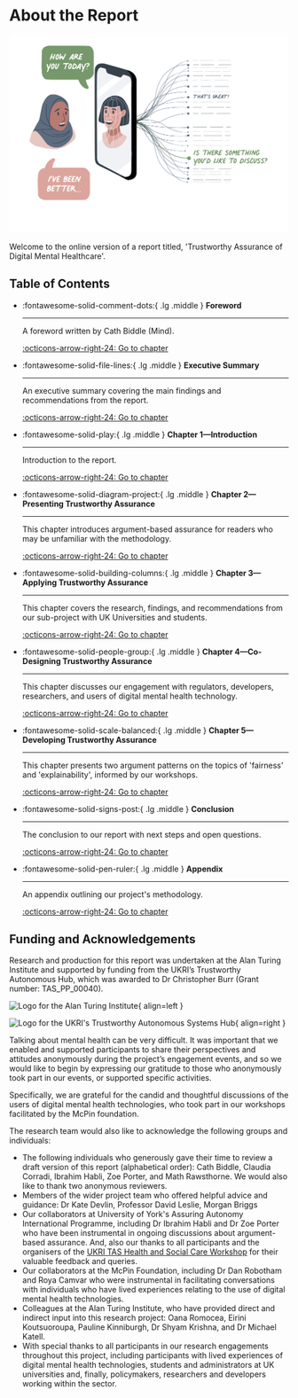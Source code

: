 # About the Report

![Illustration of female researcher sitting at desk](https://raw.githubusercontent.com/alan-turing-institute/trustworthy-assurance/main/docs/assets/images/about.png)

Welcome to the online version of a report titled, 'Trustworthy Assurance of Digital Mental Healthcare'.

## Table of Contents

<div class="grid cards" markdown>

-   :fontawesome-solid-comment-dots:{ .lg .middle } __Foreword__

    ---

    A foreword written by Cath Biddle (Mind).

    [:octicons-arrow-right-24: Go to chapter](foreword.md)

-   :fontawesome-solid-file-lines:{ .lg .middle } __Executive Summary__

    ---

    An executive summary covering the main findings and recommendations from the report.

    [:octicons-arrow-right-24: Go to chapter](executive-summary.md)

-   :fontawesome-solid-play:{ .lg .middle } __Chapter 1—Introduction__

    ---

    Introduction to the report.

    [:octicons-arrow-right-24: Go to chapter](chapter-1.md)
    
-   :fontawesome-solid-diagram-project:{ .lg .middle } __Chapter 2—Presenting Trustworthy Assurance__

    ---

    This chapter introduces argument-based assurance for readers who may be unfamiliar with the methodology.

    [:octicons-arrow-right-24: Go to chapter](chapter-2.md)

-   :fontawesome-solid-building-columns:{ .lg .middle } __Chapter 3—Applying Trustworthy Assurance__

    ---

    This chapter covers the research, findings, and recommendations from our sub-project with UK Universities and students.

    [:octicons-arrow-right-24: Go to chapter](chapter-3.md)

-   :fontawesome-solid-people-group:{ .lg .middle } __Chapter 4—Co-Designing Trustworthy Assurance__

    ---

    This chapter discusses our engagement with regulators, developers, researchers, and users of digital mental health technology.

    [:octicons-arrow-right-24: Go to chapter](chapter-4.md)

-   :fontawesome-solid-scale-balanced:{ .lg .middle } __Chapter 5—Developing Trustworthy Assurance__

    ---

    This chapter presents two argument patterns on the topics of 'fairness' and 'explainability', informed by our workshops.

    [:octicons-arrow-right-24: Go to chapter](chapter-4.md)

- :fontawesome-solid-signs-post:{ .lg .middle } __Conclusion__

    ---

    The conclusion to our report with next steps and open questions.

    [:octicons-arrow-right-24: Go to chapter](conclusion.md)

- :fontawesome-solid-pen-ruler:{ .lg .middle } __Appendix__

    ---

    An appendix outlining our project's methodology.

    [:octicons-arrow-right-24: Go to chapter](appendix.md)

<!-- - :fontawesome-solid-toolbox:{ .lg .middle } __Further Resources__

    ---

    Further resources on topics related to digital mental healthcare.

    [:octicons-arrow-right-24: Go to chapter](further-resources.md) -->

</div>

## Funding and Acknowledgements

Research and production for this report was undertaken at the Alan Turing Institute and supported by funding from the UKRI’s Trustworthy Autonomous Hub, which was awarded to Dr Christopher Burr (Grant number: TAS_PP_00040).

<div class="grid" markdown>

![Logo for the Alan Turing Institute](https://upload.wikimedia.org/wikipedia/commons/thumb/b/b5/Alan_Turing_Institute_logo.svg/2560px-Alan_Turing_Institute_logo.svg.png){ align=left }

![Logo for the UKRI's Trustworthy Autonomous Systems Hub](https://www.tas.ac.uk/wp-content/uploads/2020/12/logo-e1634040411492.png){ align=right }

</div>

Talking about mental health can be very difficult. It was important that we enabled and supported participants to share their perspectives and attitudes anonymously during the project’s engagement events, and so we would like to begin by expressing our gratitude to those who anonymously took part in our events, or supported specific activities.

Specifically, we are grateful for the candid and thoughtful discussions of the users of digital mental health technologies, who took part in our workshops facilitated by the McPin foundation.

The research team would also like to acknowledge the following groups and individuals:

- The following individuals who generously gave their time to review a draft version of this report (alphabetical order): Cath Biddle, Claudia Corradi, Ibrahim Habli, Zoe Porter, and Math Rawsthorne. We would also like to thank two anonymous reviewers.
- Members of the wider project team who offered helpful advice and guidance: Dr Kate Devlin, Professor David Leslie, Morgan Briggs
- Our collaborators at University of York's Assuring Autonomy International Programme, including Dr Ibrahim Habli and Dr Zoe Porter who have been instrumental in ongoing discussions about argument-based assurance. And, also our thanks to all participants and the organisers of the [UKRI TAS Health and Social Care Workshop](https://www.tas.ac.uk/bigeventscpt/health-and-social-care-workshop/) for their valuable feedback and queries.
- Our collaborators at the McPin Foundation, including Dr Dan Robotham and Roya Camvar who were instrumental in facilitating conversations with individuals who have lived experiences relating to the use of digital mental health technologies.
- Colleagues at the Alan Turing Institute, who have provided direct and indirect input into this research project: Oana Romocea, Eirini Koutsuoroupa, Pauline Kinniburgh, Dr Shyam Krishna, and Dr Michael Katell.
- With special thanks to all participants in our research engagements throughout this project, including participants with lived experiences of digital mental health technologies, students and administrators at UK universities and, finally, policymakers, researchers and developers working within the sector. 